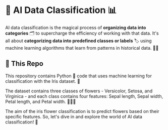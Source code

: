 # 🤖 AI Data Classification 📊

AI data classification is the magical process of **organizing data into categories** 🗂️ to supercharge the efficiency of working with that data. It's all about **categorizing data into predefined classes or labels** 🏷️ using machine learning algorithms that learn from patterns in historical data. 🧠💡

## 📁 This Repo

This repository contains Python 🐍 code that uses machine learning for classification with the Iris dataset. 🌸

The dataset contains three classes of flowers - Versicolor, Setosa, and Virginica - and each class contains four features: Sepal length, Sepal width, Petal length, and Petal width. 🌺🌼🌷

The aim of the iris flower classification is to predict flowers based on their specific features. So, let's dive in and explore the world of AI data classification! 🚀
